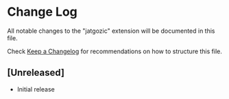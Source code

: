 # Change Log

All notable changes to the "jatgozic" extension will be documented in this file.

Check [Keep a Changelog](http://keepachangelog.com/) for recommendations on how to structure this file.

## [Unreleased]

- Initial release
